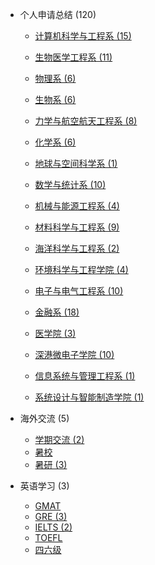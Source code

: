 - 个人申请总结 (120)

  - [计算机科学与工程系 (15)](grad-application/computer-science-and-engineering/README.md)

  - [生物医学工程系 (11)](grad-application/biomedical-engineering/README.md)

  - [物理系 (6)](grad-application/physics/README.md)

  - [生物系 (6)](grad-application/biology/README.md)

  - [力学与航空航天工程系 (8)](grad-application/mechanics-and-aerospace-engineering/README.md)

  - [化学系 (6)](grad-application/chemistry/README.md)

  - [地球与空间科学系 (1)](grad-application/earth-and-space-science/README.md)

  - [数学与统计系 (10)](grad-application/math/README.md)

  - [机械与能源工程系 (4)](grad-application/mechanical-and-energy-engineering/README.md)

  - [材料科学与工程系 (9)](grad-application/materials-science-and-engineering/README.md)

  - [海洋科学与工程系 (2)](grad-application/marine-science-and-engineering/README.md)

  - [环境科学与工程学院 (4)](grad-application/environmental-science-and-engineering/README.md)

  - [电子与电气工程系 (10)](grad-application/electronic-and-electrical-engineering/README.md)

  - [金融系 (18)](grad-application/finance/README.md)

  - [医学院 (3)](grad-application/medicine/README.md)

  - [深港微电子学院 (10)](grad-application/microelectronics/README.md)

  - [信息系统与管理工程系 (1)](grad-application/information-systems-and-management-engineering/README.md)

  - [系统设计与智能制造学院 (1)](grad-application/sdim/README.md)

- 海外交流 (5)

  - [学期交流 (2)](oversea-program/semester-program/README.md)
  - [暑校 ](oversea-program/summer-school/README.md)
  - [暑研 (3)](oversea-program/summer-research/README.md)

- 英语学习 (3)

  - [GMAT ](英语学习/GMAT/README.md)
  - [GRE (3)](英语学习/GRE/README.md)
  - [IELTS (2)](英语学习/IELTS/README.md)
  - [TOEFL ](英语学习/TOEFL/README.md)
  - [四六级 ](英语学习/四六级/README.md)
